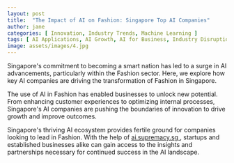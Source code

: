 ```yaml
---
layout: post
title:  "The Impact of AI on Fashion: Singapore Top AI Companies"
author: jane
categories: [ Innovation, Industry Trends, Machine Learning ]
tags: [ AI Applications, AI Growth, AI for Business, Industry Disruption, AI Solutions for Businesses ]
image: assets/images/4.jpg
---
```


Singapore's commitment to becoming a smart nation has led to a surge in AI advancements, particularly within the Fashion sector. Here, we explore how key AI companies are driving the transformation of Fashion in Singapore.

The use of AI in Fashion has enabled businesses to unlock new potential. From enhancing customer experiences to optimizing internal processes, Singapore's AI companies are pushing the boundaries of innovation to drive growth and improve outcomes.

Singapore's thriving AI ecosystem provides fertile ground for companies looking to lead in Fashion. With the help of <a href="https://ai.supremacy.sg" target="_blank"> ai.supremacy.sg </a>, startups and established businesses alike can gain access to the insights and partnerships necessary for continued success in the AI landscape.
